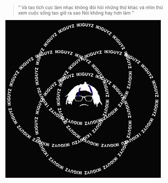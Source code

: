 > "
> Và tao tích cực làm nhạc không đòi hỏi những thứ khác và nhìn thử xem cuộc sống tao giờ ra sao
> Nói không hay hơn làm
> "

![](./ikigai_robber.png)